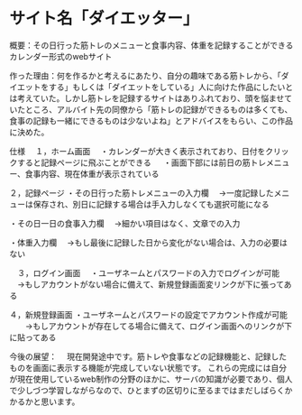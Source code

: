 # サイト名「ダイエッター」
概要：その日行った筋トレのメニューと食事内容、体重を記録することができるカレンダー形式のwebサイト

作った理由：何を作るかと考えるにあたり、自分の趣味である筋トレから、「ダイエットをする」もしくは「ダイエットをしている」人に向けた作品にしたいとは考えていた。しかし筋トレを記録するサイトはありふれており、頭を悩ませていたところ、アルバイト先の同僚から「筋トレの記録ができるものは多くても、食事の記録も一緒にできるものは少ないよね」とアドバイスをもらい、この作品に決めた。

仕様 　１，ホーム画面 　・カレンダーが大きく表示されており、日付をクリックすると記録ページに飛ぶことができる 　 ・画面下部には前日の筋トレメニュー、食事内容、現在体重が表示されている

２，記録ページ ・その日行った筋トレメニューの入力欄 　→一度記録したメニューは保存され、別日に記録する場合は手入力しなくても選択可能になる

・その日一日の食事入力欄 　→細かい項目はなく、文章での入力

・体重入力欄 　→もし最後に記録した日から変化がない場合は、入力の必要はない

　３，ログイン画面 　・ユーザネームとパスワードの入力でログインが可能 　→もしアカウントがない場合に備えて、新規登録画面変リンクが下に張ってある

４，新規登録画面 ・ユーザネームとパスワードの設定でアカウント作成が可能 　　→もしアカウントが存在してる場合に備えて、ログイン画面へのリンクが下に貼ってある

今後の展望： 　現在開発途中です。筋トレや食事などの記録機能と、記録したものを画面に表示する機能が完成していない状態です。 これらの完成には自分が現在使用しているweb制作の分野のほかに、サーバの知識が必要であり、個人で少しづつ学習しながらなので、ひとまずの区切りに至るまではまだしばらくかかるかと思います。

